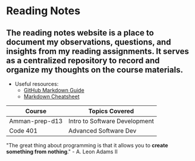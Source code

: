 # Reading Notes
## The reading notes website is a place to document my observations, questions, and insights from my reading assignments. It serves as a centralized repository to record and organize my thoughts on the course materials.
- Useful resources:
  - [GitHub Markdown Guide](https://guides.github.com/features/mastering-markdown/)
  - [Markdown Cheatsheet](https://www.markdownguide.org/cheat-sheet/)


| Course                | Topics Covered                   |
|-----------------------|----------------------------------|
|  Amman-prep-d13       | Intro to Software Development    |
|  Code 401             | Advanced Software Dev            |


"The great thing about programming is that it allows you to **create something from nothing**." - A. Leon Adams II
